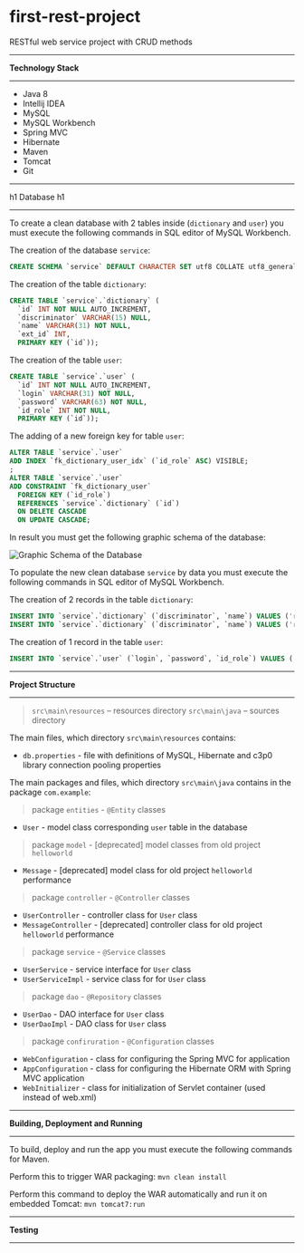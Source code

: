 # first-rest-project
RESTful web service project with CRUD methods

---
**Technology Stack**

---

* Java 8
* Intellij IDEA
* MySQL
* MySQL Workbench
* Spring MVC
* Hibernate
* Maven
* Tomcat
* Git

---
h1 Database h1

---

To create a clean database with 2 tables inside (`dictionary` and `user`) you must execute the following commands in SQL editor of MySQL Workbench. 

The creation of the database `service`:
```sql
CREATE SCHEMA `service` DEFAULT CHARACTER SET utf8 COLLATE utf8_general_ci ;
```

The creation of the table `dictionary`:
```sql
CREATE TABLE `service`.`dictionary` (
  `id` INT NOT NULL AUTO_INCREMENT,
  `discriminator` VARCHAR(15) NULL,
  `name` VARCHAR(31) NOT NULL,
  `ext_id` INT,
  PRIMARY KEY (`id`));
```

The creation of the table `user`:
```sql
CREATE TABLE `service`.`user` (
  `id` INT NOT NULL AUTO_INCREMENT,
  `login` VARCHAR(31) NOT NULL,
  `password` VARCHAR(63) NOT NULL,
  `id_role` INT NOT NULL,
  PRIMARY KEY (`id`));
```

The adding of a new foreign key for table `user`:
```sql
ALTER TABLE `service`.`user`
ADD INDEX `fk_dictionary_user_idx` (`id_role` ASC) VISIBLE;
;
ALTER TABLE `service`.`user`
ADD CONSTRAINT `fk_dictionary_user`
  FOREIGN KEY (`id_role`)
  REFERENCES `service`.`dictionary` (`id`)
  ON DELETE CASCADE
  ON UPDATE CASCADE;
```

In result you must get the following graphic schema of the database:

![Graphic Schema of the Database](https://i.imgur.com/8m2QtUU.png)

To populate the new clean database `service` by data you must execute the following commands in SQL editor of MySQL Workbench.

The creation of 2 records in the table `dictionary`:
```sql
INSERT INTO `service`.`dictionary` (`discriminator`, `name`) VALUES ('role', 'user');
INSERT INTO `service`.`dictionary` (`discriminator`, `name`) VALUES ('role', 'admin');
```

The creation of 1 record in  the table `user`:
```sql
INSERT INTO `service`.`user` (`login`, `password`, `id_role`) VALUES ('user', 'qwerty', '2');
```

---
**Project Structure**

---

> `src\main\resources` – resources directory
> `src\main\java` – sources directory

The main files, which directory `src\main\resources` contains:

* `db.properties` - file with definitions of MySQL, Hibernate and c3p0 library connection pooling properties

The main packages and files, which directory `src\main\java` contains in the package `com.example`:

> package `entities` - `@Entity` classes
* `User` - model class corresponding `user` table in the database

> package `model` - \[deprecated\] model classes from old project `helloworld`
* `Message` - \[deprecated\] model class for old project `helloworld` performance

> package `controller` - `@Controller` classes
* `UserController` - controller class for `User` class
* `MessageController` - \[deprecated\] controller class for old project `helloworld` performance

> package `service` - `@Service` classes
* `UserService` - service interface for `User` class
* `UserServiceImpl` - service class for for `User` class

> package `dao` - `@Repository` classes
* `UserDao` - DAO interface for `User` class
* `UserDaoImpl` - DAO class for `User` class

> package `confiruration` - `@Configuration` classes
* `WebConfiguration` - class for configuring the Spring MVC for application
* `AppConfiguration` - class for configuring the Hibernate ORM with Spring MVC application
* `WebInitializer` - class for initialization of Servlet container (used instead of web.xml)

---
**Building, Deployment and Running**

---

To build, deploy and run the app you must execute the following commands for Maven.

Perform this to trigger WAR packaging:
`mvn clean install`

Perform this command to deploy the WAR automatically and run it on embedded Tomcat:
`mvn tomcat7:run`

---
**Testing**

---
